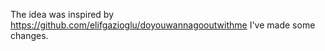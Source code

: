 The idea was inspired by https://github.com/elifgazioglu/doyouwannagooutwithme
I've made some changes.

